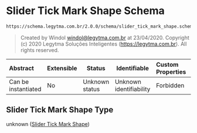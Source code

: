 # Slider Tick Mark Shape Schema

```txt
https://schema.legytma.com.br/2.0.0/schema/slider_tick_mark_shape.schema.json
```




> Created by Windol [windol@legytma.com.br](mailto:windol@legytma.com.br) at 23/04/2020.
> Copyright (c) 2020 Legytma Soluções Inteligentes (<https://legytma.com.br>). All rights reserved.
>

| Abstract            | Extensible | Status         | Identifiable            | Custom Properties | Additional Properties | Access Restrictions | Defined In                                                                                                |
| :------------------ | ---------- | -------------- | ----------------------- | :---------------- | --------------------- | ------------------- | --------------------------------------------------------------------------------------------------------- |
| Can be instantiated | No         | Unknown status | Unknown identifiability | Forbidden         | Allowed               | none                | [slider_tick_mark_shape.schema.json](../schema/slider_tick_mark_shape.schema.json) |

## Slider Tick Mark Shape Type

unknown ([Slider Tick Mark Shape](slider_tick_mark_shape.md))
